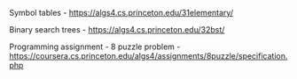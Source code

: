 Symbol tables -
https://algs4.cs.princeton.edu/31elementary/

Binary search trees -
https://algs4.cs.princeton.edu/32bst/

Programming assignment - 8 puzzle problem -
https://coursera.cs.princeton.edu/algs4/assignments/8puzzle/specification.php
